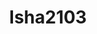 ---
title: Isha2103
github: https://github.com/Isha2103
mode: dark
transition: 1s
score: 72.7
archetype:
- Badges | Tags | Icons
- Cool Banner
---